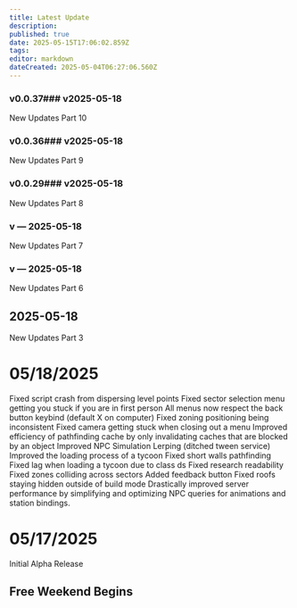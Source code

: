 ```yaml
---
title: Latest Update
description: 
published: true
date: 2025-05-15T17:06:02.859Z
tags: 
editor: markdown
dateCreated: 2025-05-04T06:27:06.560Z
---
```

### v0.0.37### v2025-05-18
New Updates Part 10

### v0.0.36### v2025-05-18
New Updates Part 9

### v0.0.29### v2025-05-18
New Updates Part 8

### v — 2025-05-18

New Updates Part 7

### v — 2025-05-18

New Updates Part 6

## 2025-05-18

New Updates Part 3


# 05/18/2025
Fixed script crash from dispersing level points
Fixed sector selection menu getting you stuck if you are in first person
All menus now respect the back button keybind (default X on computer)
Fixed zoning positioning being inconsistent
Fixed camera getting stuck when closing out a menu
Improved efficiency of pathfinding cache by only invalidating caches that are blocked by an object
Improved NPC Simulation Lerping (ditched tween service)
Improved the loading process of a tycoon
Fixed short walls pathfinding
Fixed lag when loading a tycoon due to class ds
Fixed research readability
Fixed zones colliding across sectors
Added feedback button
Fixed roofs staying hidden outside of build mode
Drastically improved server performance by simplifying and optimizing NPC queries for animations and station bindings.

# 05/17/2025
Initial Alpha Release

## Free Weekend Begins
